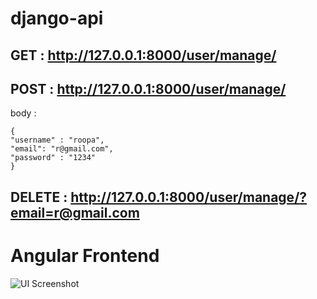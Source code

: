 # django-api
## GET : http://127.0.0.1:8000/user/manage/
## POST : http://127.0.0.1:8000/user/manage/
body :

    {
    "username" : "roopa",
    "email": "r@gmail.com",
    "password" : "1234"
    }

 
 ## DELETE : http://127.0.0.1:8000/user/manage/?email=r@gmail.com


 # Angular Frontend
 ![UI Screenshot]([http://url/to/img.png](https://github.com/Prasadpoojary/django-api/blob/master/testui/src/assets/Angular.png)https://github.com/Prasadpoojary/django-api/blob/master/testui/src/assets/Angular.png)


 


 
